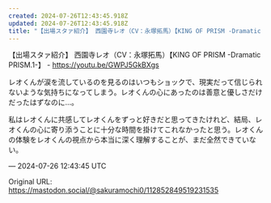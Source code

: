 ```yaml
---
created: 2024-07-26T12:43:45.918Z
updated: 2024-07-26T12:43:45.918Z
title: "【出場スタァ紹介】 西園寺レオ（CV：永塚拓馬）【KING OF PRISM -Dramatic PRISM.1-】 - https://youtu.be/GW[...]"
---
```


<p>【出場スタァ紹介】 西園寺レオ（CV：永塚拓馬）【KING OF PRISM -Dramatic PRISM.1-】 - <a href="https://youtu.be/GWPJ5GkBXgs" target="_blank" rel="nofollow noopener noreferrer" translate="no"><span class="invisible">https://</span><span class="">youtu.be/GWPJ5GkBXgs</span><span class="invisible"></span></a></p><p>レオくんが涙を流しているのを見るのはいつもショックで、現実だって信じられないような気持ちになってしまう。レオくんの心にあったのは善意と優しさだけだったはずなのに…。</p><p>私はレオくんに共感してレオくんをずっと好きだと思ってきたけれど、結局、レオくんの心に寄り添うことに十分な時間を掛けてこれなかったと思う。レオくんの体験をレオくんの視点から本当に深く理解することが、まだ全然できていない。</p>

&mdash; 2024-07-26 12:43:45 UTC

Original URL: https://mastodon.social/@sakuramochi0/112852849519231535
